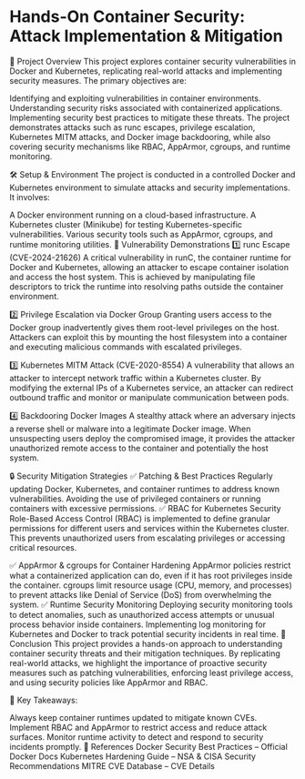 # Hands-On Container Security: Attack Implementation & Mitigation
📌 Project Overview
This project explores container security vulnerabilities in Docker and Kubernetes, replicating real-world attacks and implementing security measures. The primary objectives are:

Identifying and exploiting vulnerabilities in container environments.
Understanding security risks associated with containerized applications.
Implementing security best practices to mitigate these threats.
The project demonstrates attacks such as runc escapes, privilege escalation, Kubernetes MITM attacks, and Docker image backdooring, while also covering security mechanisms like RBAC, AppArmor, cgroups, and runtime monitoring.

🛠 Setup & Environment
The project is conducted in a controlled Docker and Kubernetes environment to simulate attacks and security implementations. It involves:

A Docker environment running on a cloud-based infrastructure.
A Kubernetes cluster (Minikube) for testing Kubernetes-specific vulnerabilities.
Various security tools such as AppArmor, cgroups, and runtime monitoring utilities.
🚀 Vulnerability Demonstrations
1️⃣ runc Escape (CVE-2024-21626)
A critical vulnerability in runC, the container runtime for Docker and Kubernetes, allowing an attacker to escape container isolation and access the host system. This is achieved by manipulating file descriptors to trick the runtime into resolving paths outside the container environment.

2️⃣ Privilege Escalation via Docker Group
Granting users access to the Docker group inadvertently gives them root-level privileges on the host. Attackers can exploit this by mounting the host filesystem into a container and executing malicious commands with escalated privileges.

3️⃣ Kubernetes MITM Attack (CVE-2020-8554)
A vulnerability that allows an attacker to intercept network traffic within a Kubernetes cluster. By modifying the external IPs of a Kubernetes service, an attacker can redirect outbound traffic and monitor or manipulate communication between pods.

4️⃣ Backdooring Docker Images
A stealthy attack where an adversary injects a reverse shell or malware into a legitimate Docker image. When unsuspecting users deploy the compromised image, it provides the attacker unauthorized remote access to the container and potentially the host system.

🔒 Security Mitigation Strategies
✅ Patching & Best Practices
Regularly updating Docker, Kubernetes, and container runtimes to address known vulnerabilities.
Avoiding the use of privileged containers or running containers with excessive permissions.
✅ RBAC for Kubernetes Security
Role-Based Access Control (RBAC) is implemented to define granular permissions for different users and services within the Kubernetes cluster. This prevents unauthorized users from escalating privileges or accessing critical resources.

✅ AppArmor & cgroups for Container Hardening
AppArmor policies restrict what a containerized application can do, even if it has root privileges inside the container.
cgroups limit resource usage (CPU, memory, and processes) to prevent attacks like Denial of Service (DoS) from overwhelming the system.
✅ Runtime Security Monitoring
Deploying security monitoring tools to detect anomalies, such as unauthorized access attempts or unusual process behavior inside containers.
Implementing log monitoring for Kubernetes and Docker to track potential security incidents in real time.
📖 Conclusion
This project provides a hands-on approach to understanding container security threats and their mitigation techniques. By replicating real-world attacks, we highlight the importance of proactive security measures such as patching vulnerabilities, enforcing least privilege access, and using security policies like AppArmor and RBAC.

🔹 Key Takeaways:

Always keep container runtimes updated to mitigate known CVEs.
Implement RBAC and AppArmor to restrict access and reduce attack surfaces.
Monitor runtime activity to detect and respond to security incidents promptly.
📜 References
Docker Security Best Practices – Official Docker Docs
Kubernetes Hardening Guide – NSA & CISA Security Recommendations
MITRE CVE Database – CVE Details
